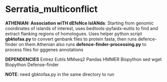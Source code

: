 # Serratia_multiconflict

**ATHENIAN: Association wiTH dEfeNce IslANds**: Starting from genomic coordinates of islands of interest, uses bedtools-pyfaidx-eutils to find and extract flanking regions of homologues. 
Uses helper python script **gbktofaa.py** to convert genbank files to protein fasta, then runs defence-finder on them
Athenian also runs **defence-finder-processing.py** to process files for gggenes annotations

**DEPENDENCIES**
Entrez Eutils
MMseq2
Pandas
HMMER
Biopython
sed
wget
Biopython
Defense-finder

**NOTE**: need gbktofaa.py in the same directory to run

